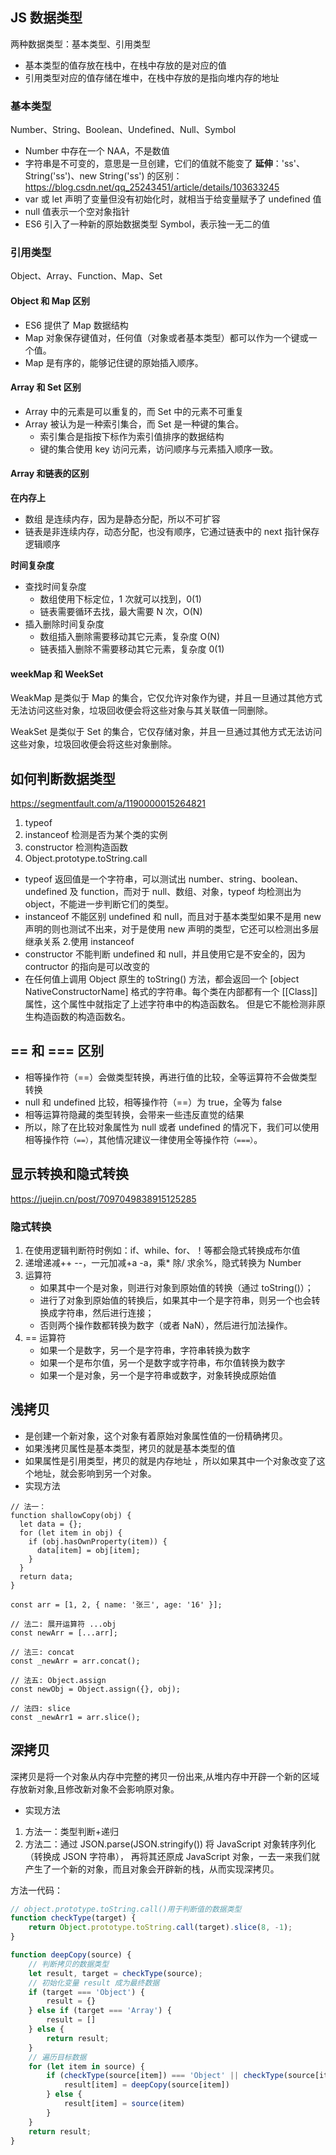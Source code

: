 ## JS 数据类型

两种数据类型：基本类型、引用类型

- 基本类型的值存放在栈中，在栈中存放的是对应的值
- 引用类型对应的值存储在堆中，在栈中存放的是指向堆内存的地址

### 基本类型

Number、String、Boolean、Undefined、Null、Symbol

- Number 中存在一个 NAA，不是数值
- 字符串是不可变的，意思是一旦创建，它们的值就不能变了
  **延伸**：'ss'、String('ss')、new String('ss') 的区别：<https://blog.csdn.net/qq_25243451/article/details/103633245>
- var 或 let 声明了变量但没有初始化时，就相当于给变量赋予了 undefined 值
- null 值表示一个空对象指针
- ES6 引入了一种新的原始数据类型 Symbol，表示独一无二的值

### 引用类型

Object、Array、Function、Map、Set

#### Object 和 Map 区别

- ES6 提供了 Map 数据结构
- Map 对象保存键值对，任何值（对象或者基本类型）都可以作为一个键或一个值。
- Map 是有序的，能够记住键的原始插入顺序。

#### Array 和 Set 区别

- Array 中的元素是可以重复的，而 Set 中的元素不可重复
- Array 被认为是一种索引集合，而 Set 是一种键的集合。
  - 索引集合是指按下标作为索引值排序的数据结构
  - 键的集合使用 key 访问元素，访问顺序与元素插入顺序一致。

#### Array 和链表的区别

**在内存上**

- 数组 是连续内存，因为是静态分配，所以不可扩容
- 链表是非连续内存，动态分配，也没有顺序，它通过链表中的 next 指针保存逻辑顺序

**时间复杂度**

- 查找时间复杂度
  - 数组使用下标定位，1 次就可以找到，0(1)
  - 链表需要循环去找，最大需要 N 次，O(N)
- 插入删除时间复杂度
  - 数组插入删除需要移动其它元素，复杂度 O(N)
  - 链表插入删除不需要移动其它元素，复杂度 0(1)

#### weekMap 和 WeekSet

WeakMap 是类似于 Map 的集合，它仅允许对象作为键，并且一旦通过其他方式无法访问这些对象，垃圾回收便会将这些对象与其关联值一同删除。

WeakSet 是类似于 Set 的集合，它仅存储对象，并且一旦通过其他方式无法访问这些对象，垃圾回收便会将这些对象删除。

## 如何判断数据类型

<https://segmentfault.com/a/1190000015264821>

1. typeof
2. instanceof 检测是否为某个类的实例
3. constructor 检测构造函数
4. Object.prototype.toString.call

- typeof 返回值是一个字符串，可以测试出 number、string、boolean、undefined 及 function，而对于 null、数组、对象，typeof 均检测出为 object，不能进一步判断它们的类型。
- instanceof 不能区别 undefined 和 null，而且对于基本类型如果不是用 new 声明的则也测试不出来，对于是使用 new 声明的类型，它还可以检测出多层继承关系 2.使用 instanceof
- constructor 不能判断 undefined 和 null，并且使用它是不安全的，因为 contructor 的指向是可以改变的
- 在任何值上调用 Object 原生的 toString() 方法，都会返回一个 [object NativeConstructorName] 格式的字符串。每个类在内部都有一个 [[Class]] 属性，这个属性中就指定了上述字符串中的构造函数名。
  但是它不能检测非原生构造函数的构造函数名。

## == 和 === 区别

- 相等操作符（==）会做类型转换，再进行值的比较，全等运算符不会做类型转换
- null 和 undefined 比较，相等操作符（==）为 true，全等为 false
- 相等运算符隐藏的类型转换，会带来一些违反直觉的结果
- 所以，除了在比较对象属性为 null 或者 undefined 的情况下，我们可以使用相等操作符`（==）`，其他情况建议一律使用全等操作符`（===）`。

## 显示转换和隐式转换

<https://juejin.cn/post/7097049838915125285>

### 隐式转换

1. 在使用逻辑判断符时例如：if、while、for、！等都会隐式转换成布尔值
2. 递增递减++ --，一元加减+a -a，乘\* 除/ 求余%，隐式转换为 Number
3. 运算符
   - 如果其中一个是对象，则进行对象到原始值的转换（通过 toString()）；
   - 进行了对象到原始值的转换后，如果其中一个是字符串，则另一个也会转换成字符串，然后进行连接；
   - 否则两个操作数都转换为数字（或者 NaN），然后进行加法操作。
4. == 运算符
   - 如果一个是数字，另一个是字符串，字符串转换为数字
   - 如果一个是布尔值，另一个是数字或字符串，布尔值转换为数字
   - 如果一个是对象，另一个是字符串或数字，对象转换成原始值

## 浅拷贝

- 是创建一个新对象，这个对象有着原始对象属性值的一份精确拷贝。
- 如果浅拷贝属性是基本类型，拷贝的就是基本类型的值
- 如果属性是引用类型，拷贝的就是内存地址 ，所以如果其中一个对象改变了这个地址，就会影响到另一个对象。
- 实现方法

```
// 法一：
function shallowCopy(obj) {
  let data = {};
  for (let item in obj) {
    if (obj.hasOwnProperty(item)) {
      data[item] = obj[item];
    }
  }
  return data;
}

const arr = [1, 2, { name: '张三', age: '16' }];

// 法二: 展开运算符 ...obj
const newArr = [...arr];

// 法三: concat
const _newArr = arr.concat();

// 法五: Object.assign
const newObj = Object.assign({}, obj);

// 法四: slice
const _newArr1 = arr.slice();
```

## 深拷贝

深拷贝是将一个对象从内存中完整的拷贝一份出来,从堆内存中开辟一个新的区域存放新对象,且修改新对象不会影响原对象。

- 实现方法

1. 方法一：类型判断+递归
2. 方法二：通过 JSON.parse(JSON.stringify()) 将 JavaScript 对象转序列化（转换成 JSON 字符串）， 再将其还原成 JavaScript 对象，一去一来我们就产生了一个新的对象，而且对象会开辟新的栈，从而实现深拷贝。

方法一代码：

```JavaScript
// object.prototype.toString.call()用于判断值的数据类型
function checkType(target) {
    return Object.prototype.toString.call(target).slice(8, -1);
}

function deepCopy(source) {
    // 判断拷贝的数据类型
    let result, target = checkType(source);
    // 初始化变量 result 成为最终数据
    if (target === 'Object') {
        result = {}
    } else if (target === 'Array') {
        result = []
    } else {
        return result;
    }
    // 遍历目标数据
    for (let item in source) {
        if (checkType(source[item]) === 'Object' || checkType(source[item]) === 'Array') {
            result[item] = deepCopy(source[item])
        } else {
            result[item] = source(item)
        }
    }
    return result;
}
```
